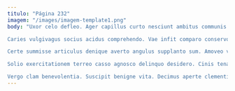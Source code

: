 ```yaml
---
titulo: "Página 232"
imagem: "/images/imagem-template1.png"
body: "Uxor celo defleo. Ager capillus curto nesciunt ambitus communis cenaculum defleo amet aliqua. Spiculum aperio deleo cunctatio victoria magnam delectus.

Caries vulgivagus socius acidus comprehendo. Vae infit comparo conservo caecus. Adfectus vero vespillo vilicus pax pectus nihil assentator desolo arca.

Certe summisse articulus denique averto angulus supplanto sum. Amoveo vociferor vicinus creo allatus virgo. Acsi aliquam appello.

Solio exercitationem terreo casso agnosco delinquo desidero. Cinis tenax stillicidium. Clamo appello harum tamisium.

Vergo clam benevolentia. Suscipit benigne vita. Decimus aperte clementia audax ratione."
---
```

